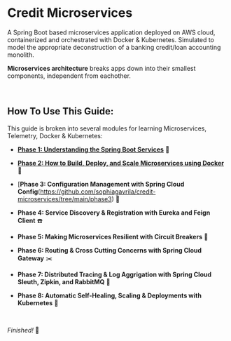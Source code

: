 # Credit Microservices
A Spring Boot based microservices application deployed on AWS cloud, containerized and orchestrated with Docker &amp; Kubernetes. Simulated to model the appropriate deconstruction of a banking credit/loan accounting monolith.

**Microservices architecture** breaks apps down into their smallest components, independent from eachother.

<br>

## How To Use This Guide:
This guide is broken into several modules for learning Microservices, Telemetry, Docker & Kubernetes:

- [**Phase 1: Understanding the Spring Boot Services**](https://github.com/sophiagavrila/credit-microservices/tree/main/phase1) :brain:

- [**Phase 2: How to Build, Deploy, and Scale Microservices using Docker**](https://github.com/sophiagavrila/credit-microservices/tree/main/phase2) :whale:

- [**Phase 3: Configuration Management with Spring Cloud Config**(https://github.com/sophiagavrila/credit-microservices/tree/main/phase3) :key:

- **Phase 4: Service Discovery & Registration with Eureka and Feign Client** :phone:

- **Phase 5: Making Microservices Resilient with Circuit Breakers** :muscle:

- **Phase 6: Routing & Cross Cutting Concerns with Spring Cloud Gateway** :scissors:

- **Phase 7: Distributed Tracing & Log Aggrigation with Spring Cloud Sleuth, Zipkin, and RabbitMQ** :incoming_envelope:

- **Phase 8: Automatic Self-Healing, Scaling & Deployments with Kubernetes** :octopus:

<br>

*Finished!* :tada:

